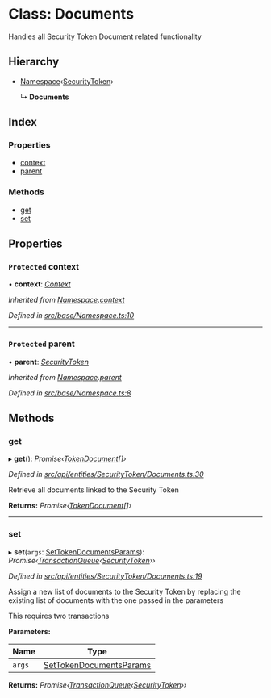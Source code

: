 # Class: Documents

Handles all Security Token Document related functionality

## Hierarchy

* [Namespace](base.namespace.md)‹[SecurityToken](api_entities_securitytoken.securitytoken.md)›

  ↳ **Documents**

## Index

### Properties

* [context](api_entities_securitytoken.documents.md#protected-context)
* [parent](api_entities_securitytoken.documents.md#protected-parent)

### Methods

* [get](api_entities_securitytoken.documents.md#get)
* [set](api_entities_securitytoken.documents.md#set)

## Properties

### `Protected` context

• **context**: *[Context](context.context-1.md)*

*Inherited from [Namespace](base.namespace.md).[context](base.namespace.md#protected-context)*

*Defined in [src/base/Namespace.ts:10](https://github.com/PolymathNetwork/polymesh-sdk/blob/73feada/src/base/Namespace.ts#L10)*

___

### `Protected` parent

• **parent**: *[SecurityToken](api_entities_securitytoken.securitytoken.md)*

*Inherited from [Namespace](base.namespace.md).[parent](base.namespace.md#protected-parent)*

*Defined in [src/base/Namespace.ts:8](https://github.com/PolymathNetwork/polymesh-sdk/blob/73feada/src/base/Namespace.ts#L8)*

## Methods

###  get

▸ **get**(): *Promise‹[TokenDocument](../interfaces/types.tokendocument.md)[]›*

*Defined in [src/api/entities/SecurityToken/Documents.ts:30](https://github.com/PolymathNetwork/polymesh-sdk/blob/73feada/src/api/entities/SecurityToken/Documents.ts#L30)*

Retrieve all documents linked to the Security Token

**Returns:** *Promise‹[TokenDocument](../interfaces/types.tokendocument.md)[]›*

___

###  set

▸ **set**(`args`: [SetTokenDocumentsParams](../interfaces/api_procedures.settokendocumentsparams.md)): *Promise‹[TransactionQueue](base.transactionqueue.md)‹[SecurityToken](api_entities_securitytoken.securitytoken.md)››*

*Defined in [src/api/entities/SecurityToken/Documents.ts:19](https://github.com/PolymathNetwork/polymesh-sdk/blob/73feada/src/api/entities/SecurityToken/Documents.ts#L19)*

Assign a new list of documents to the Security Token by replacing the existing list of documents with the one passed in the parameters

This requires two transactions

**Parameters:**

Name | Type |
------ | ------ |
`args` | [SetTokenDocumentsParams](../interfaces/api_procedures.settokendocumentsparams.md) |

**Returns:** *Promise‹[TransactionQueue](base.transactionqueue.md)‹[SecurityToken](api_entities_securitytoken.securitytoken.md)››*
